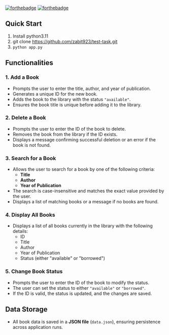 [![forthebadge](https://forthebadge.com/images/badges/made-with-python.svg)](https://forthebadge.com) [![forthebadge](https://forthebadge.com/images/badges/powered-by-responsibility.svg)](https://forthebadge.com)

## Quick Start

1) Install python3.11
2) git clone https://github.com/zabit923/test-task.git
3) ``` python app.py ```

## Functionalities

### 1. Add a Book
- Prompts the user to enter the title, author, and year of publication.
- Generates a unique ID for the new book.
- Adds the book to the library with the status `"available"`.
- Ensures the book title is unique before adding it to the library.

### 2. Delete a Book
- Prompts the user to enter the ID of the book to delete.
- Removes the book from the library if the ID exists.
- Displays a message confirming successful deletion or an error if the book is not found.

### 3. Search for a Book
- Allows the user to search for a book by one of the following criteria:
  - **Title**
  - **Author**
  - **Year of Publication**
- The search is case-insensitive and matches the exact value provided by the user.
- Displays a list of matching books or a message if no books are found.

### 4. Display All Books
- Displays a list of all books currently in the library with the following details:
  - ID
  - Title
  - Author
  - Year of Publication
  - Status (either "available" or "borrowed")

### 5. Change Book Status
- Prompts the user to enter the ID of the book to modify the status.
- The user can set the status to either `"available"` or `"borrowed"`.
- If the ID is valid, the status is updated, and the changes are saved.

## Data Storage
- All book data is saved in a **JSON file** (`data.json`), ensuring persistence across application runs.

